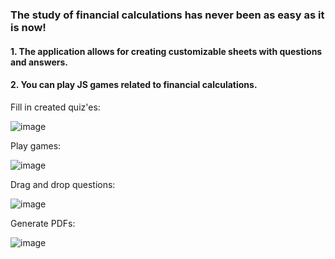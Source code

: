 ### The study of financial calculations has never been as easy as it is now!

#### 1. The application allows for creating customizable sheets with questions and answers.
#### 2. You can play JS games related to financial calculations.

Fill in created quiz'es:

![image](https://github.com/Marcin1701/Money-Learnapp-Web/assets/43828389/e7ae6d68-6e5b-4458-8c42-78c449d09c44)

Play games:

![image](https://github.com/Marcin1701/Money-Learnapp-Web/assets/43828389/8add2853-3de0-4e01-bab1-07f419dc2fda)

Drag and drop questions:

![image](https://github.com/Marcin1701/Money-Learnapp-Web/assets/43828389/ae5bd31d-220b-4fae-89f6-cf17c4ca9e99)

Generate PDFs:

![image](https://github.com/Marcin1701/Money-Learnapp-Web/assets/43828389/25969e9d-c8df-411b-b38f-1a485df5f13f)

